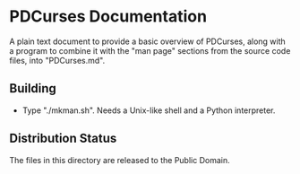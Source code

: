 PDCurses Documentation
======================

A plain text document to provide a basic overview of PDCurses, along
with a program to combine it with the "man page" sections from the
source code files, into "PDCurses.md".


Building
--------

- Type "./mkman.sh". Needs a Unix-like shell and a Python interpreter.


Distribution Status
-------------------

The files in this directory are released to the Public Domain.
